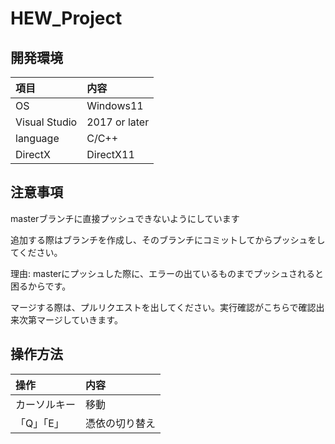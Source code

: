 # HEW_Project

## 開発環境

| 項目 | 内容 |
|:-----------|:------------|
| OS | Windows11 |
| Visual Studio | 2017 or later |
| language | C/C++ |
| DirectX | DirectX11 |

## 注意事項

masterブランチに直接プッシュできないようにしています

追加する際はブランチを作成し、そのブランチにコミットしてからプッシュをしてください。

理由: masterにプッシュした際に、エラーの出ているものまでプッシュされると困るからです。

マージする際は、プルリクエストを出してください。実行確認がこちらで確認出来次第マージしていきます。


## 操作方法

| 操作 | 内容 |
|:-----------|:------------|
| カーソルキー | 移動 |
| 「Q」「E」 | 憑依の切り替え |

